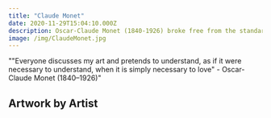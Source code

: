 ```yaml
---
title: "Claude Monet"
date: 2020-11-29T15:04:10.000Z
description: Oscar-Claude Monet (1840-1926) broke free from the standard of learning from old masters and became one of the founding fathers of impressionism. Monet's impressionistic artwork depicts his view of the worlds nature and the different themes of lighting and seasons it has to offer.
image: /img/ClaudeMonet.jpg
---
```

""Everyone discusses my art and pretends to understand, as if it were necessary to understand, when it is simply necessary to love" - Oscar-Claude Monet (1840–1926)"

## Artwork by Artist
